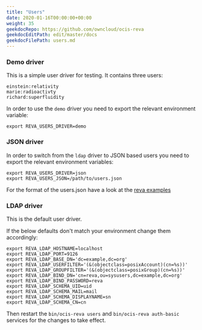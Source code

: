 ```yaml
---
title: "Users"
date: 2020-01-16T00:00:00+00:00
weight: 35
geekdocRepo: https://github.com/owncloud/ocis-reva
geekdocEditPath: edit/master/docs
geekdocFilePath: users.md
---
```


### Demo driver

This is a simple user driver for testing. It contains three users:
```
einstein:relativity
marie:radioactivty
richard:superfluidity
```
In order to use the `demo` driver you need to export the relevant environment variable:
```
export REVA_USERS_DRIVER=demo
```

### JSON driver

In order to switch from the `ldap` driver to JSON based users you need to export the relevant environment variables:
```
export REVA_USERS_DRIVER=json
export REVA_USERS_JSON=/path/to/users.json
```

For the format of the users.json have a look at the [reva examples](https://github.com/cs3org/reva/blob/master/examples/separate/users.demo.json)

### LDAP driver

This is the default user driver.

If the below defaults don't match your environment change them accordingly:
```
export REVA_LDAP_HOSTNAME=localhost
export REVA_LDAP_PORT=9126
export REVA_LDAP_BASE_DN='dc=example,dc=org'
export REVA_LDAP_USERFILTER='(&(objectclass=posixAccount)(cn=%s))'
export REVA_LDAP_GROUPFILTER='(&(objectclass=posixGroup)(cn=%s))'
export REVA_LDAP_BIND_DN='cn=reva,ou=sysusers,dc=example,dc=org'
export REVA_LDAP_BIND_PASSWORD=reva
export REVA_LDAP_SCHEMA_UID=uid
export REVA_LDAP_SCHEMA_MAIL=mail
export REVA_LDAP_SCHEMA_DISPLAYNAME=sn
export REVA_LDAP_SCHEMA_CN=cn
```

Then restart the `bin/ocis-reva users` and `bin/ocis-reva auth-basic` services for the changes to take effect.
